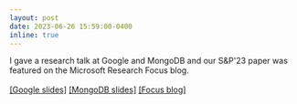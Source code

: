 ```yaml
---
layout: post
date: 2023-06-26 15:59:00-0400
inline: true
---
```


I gave a research talk at Google and MongoDB and our S&P'23 paper was featured on the Microsoft Research Focus blog.
<br><br>
<a href="/assets/pdf/nils_lukas_gan_watermarking.pdf" target="_blank" rel="noopener noreferrer" class="float-right">[Google slides]</a> <a href="/assets/pdf/nils_lukas_privacy_in_language_models.pdf" target="_blank" rel="noopener noreferrer" class="float-right">[MongoDB slides]</a> [[Focus blog]](https://www.microsoft.com/en-us/research/blog/research-focus-week-of-june-5-2023/)



